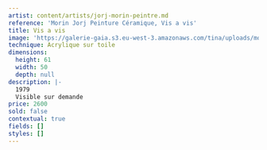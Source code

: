 ```yaml
---
artist: content/artists/jorj-morin-peintre.md
reference: 'Morin Jorj Peinture Céramique, Vis a vis'
title: Vis a vis
image: 'https://galerie-gaia.s3.eu-west-3.amazonaws.com/tina/uploads/morin-jorj-peinture-ceramique/galeriegaia_morin_visavis-1979-_61x50-01.jpg'
technique: Acrylique sur toile
dimensions:
  height: 61
  width: 50
  depth: null
description: |-
  1979  
  Visible sur demande
price: 2600
sold: false
contextual: true
fields: []
styles: []
---
```


